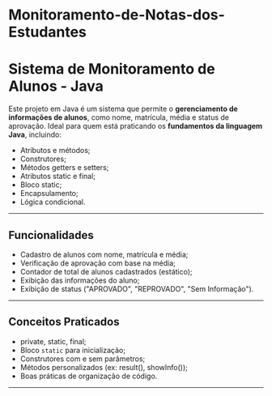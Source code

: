 # Monitoramento-de-Notas-dos-Estudantes

#  Sistema de Monitoramento de Alunos - Java

Este projeto em Java é um sistema que permite o **gerenciamento de informações de alunos**, como nome, matrícula, média e status de aprovação. Ideal para quem está praticando os **fundamentos da linguagem Java**, incluindo:

- Atributos e métodos;
- Construtores;
- Métodos getters e setters;
- Atributos static e final;
- Bloco static;
- Encapsulamento;
- Lógica condicional.

---

##  Funcionalidades

-  Cadastro de alunos com nome, matrícula e média;
-  Verificação de aprovação com base na média;
-  Contador de total de alunos cadastrados (estático);
-  Exibição das informações do aluno;
-  Exibição de status ("APROVADO", "REPROVADO", "Sem Informação").

---

##  Conceitos Praticados

- private, static, final;
- Bloco `static` para inicialização;
- Construtores com e sem parâmetros;
- Métodos personalizados (ex: result(), showInfo());
- Boas práticas de organização de código.

---

